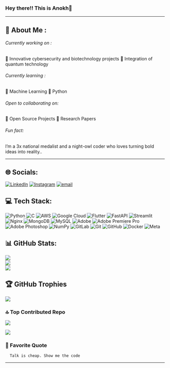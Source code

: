 ### Hey there!! This is Anokh👋
---
## 🔭 About Me :

###### Currently working on :  
  🔹 Innovative cybersecurity and biotechnology projects
     🔹 Integration of quantum technology
###### Currently learning : 
  🔹 Machine Learning  🔹 Python 
###### Open to collaborating on:
 🔹 Open Source Projects 🔹 Research Papers
###### Fun fact:
   I’m a 3x national medalist and a night-owl coder who loves turning bold ideas into reality..

---

## 🌐 Socials:
 [![LinkedIn](https://img.shields.io/badge/LinkedIn-%230077B5.svg?logo=linkedin&logoColor=white)](https://linkedin.com/in/anokhgnair)    [![Instagram](https://img.shields.io/badge/Instagram-%23E4405F.svg?logo=Instagram&logoColor=white)](https://instagram.com/@an0kh)     [![email](https://img.shields.io/badge/Email-D14836?logo=gmail&logoColor=white)](mailto:anokhtt@gmail.com) 


## 💻 Tech Stack:
![Python](https://img.shields.io/badge/python-3670A0?style=for-the-badge&logo=python&logoColor=ffdd54) ![C](https://img.shields.io/badge/c-%2300599C.svg?style=for-the-badge&logo=c&logoColor=white) ![AWS](https://img.shields.io/badge/AWS-%23FF9900.svg?style=for-the-badge&logo=amazon-aws&logoColor=white) ![Google Cloud](https://img.shields.io/badge/GoogleCloud-%234285F4.svg?style=for-the-badge&logo=google-cloud&logoColor=white) ![Flutter](https://img.shields.io/badge/Flutter-%2302569B.svg?style=for-the-badge&logo=Flutter&logoColor=white) ![FastAPI](https://img.shields.io/badge/FastAPI-005571?style=for-the-badge&logo=fastapi) ![Streamlit](https://img.shields.io/badge/Streamlit-%23FE4B4B.svg?style=for-the-badge&logo=streamlit&logoColor=white) ![Nginx](https://img.shields.io/badge/nginx-%23009639.svg?style=for-the-badge&logo=nginx&logoColor=white) ![MongoDB](https://img.shields.io/badge/MongoDB-%234ea94b.svg?style=for-the-badge&logo=mongodb&logoColor=white) ![MySQL](https://img.shields.io/badge/mysql-4479A1.svg?style=for-the-badge&logo=mysql&logoColor=white) ![Adobe](https://img.shields.io/badge/adobe-%23FF0000.svg?style=for-the-badge&logo=adobe&logoColor=white) ![Adobe Premiere Pro](https://img.shields.io/badge/Adobe%20Premiere%20Pro-9999FF.svg?style=for-the-badge&logo=Adobe%20Premiere%20Pro&logoColor=white) ![Adobe Photoshop](https://img.shields.io/badge/adobe%20photoshop-%2331A8FF.svg?style=for-the-badge&logo=adobe%20photoshop&logoColor=white) ![NumPy](https://img.shields.io/badge/numpy-%23013243.svg?style=for-the-badge&logo=numpy&logoColor=white) ![GitLab](https://img.shields.io/badge/gitlab-%23181717.svg?style=for-the-badge&logo=gitlab&logoColor=white) ![Git](https://img.shields.io/badge/git-%23F05033.svg?style=for-the-badge&logo=git&logoColor=white) ![GitHub](https://img.shields.io/badge/github-%23121011.svg?style=for-the-badge&logo=github&logoColor=white) ![Docker](https://img.shields.io/badge/docker-%230db7ed.svg?style=for-the-badge&logo=docker&logoColor=white) ![Meta](https://img.shields.io/badge/Meta-%230467DF.svg?style=for-the-badge&logo=Meta&logoColor=white)
## 📊 GitHub Stats:
![](https://github-readme-stats.vercel.app/api?username=anokhgnair&theme=dark&hide_border=false&include_all_commits=false&count_private=false)<br/>
![](https://nirzak-streak-stats.vercel.app/?user=anokhgnair&theme=dark&hide_border=false)<br/>
![](https://github-readme-stats.vercel.app/api/top-langs/?username=anokhgnair&theme=dark&hide_border=false&include_all_commits=false&count_private=false&layout=compact)

## 🏆 GitHub Trophies
![](https://github-profile-trophy.vercel.app/?username=anokhgnair&theme=gruvbox&no-frame=false&no-bg=false&margin-w=4)

### 🔝 Top Contributed Repo
![](https://github-contributor-stats.vercel.app/api?username=anokhgnair&limit=5&theme=dark&combine_all_yearly_contributions=true)


[![](https://visitcount.itsvg.in/api?id=anokhgnair&icon=0&color=0)](https://visitcount.itsvg.in)

### 💬 Favorite Quote
      Talk is cheap. Show me the code

---


